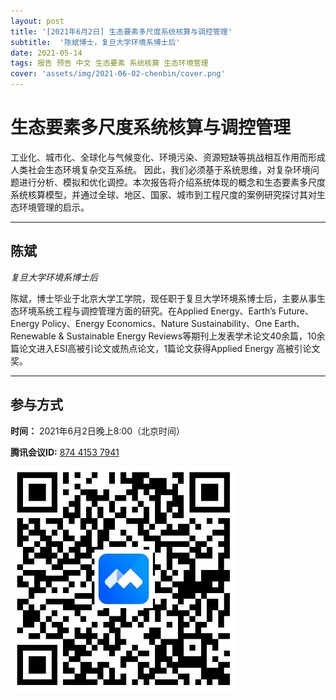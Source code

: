 ```yaml
---
layout: post
title: '[2021年6月2日] 生态要素多尺度系统核算与调控管理'
subtitle:  '陈斌博士，复旦大学环境系博士后'
date: 2021-05-14
tags: 报告 预告 中文 生态要素 系统核算 生态环境管理
cover: 'assets/img/2021-06-02-chenbin/cover.png'
---
```


# 生态要素多尺度系统核算与调控管理

工业化、城市化、全球化与气候变化、环境污染、资源短缺等挑战相互作用而形成人类社会生态环境复杂交互系统。
因此，我们必须基于系统思维，对复杂环境问题进行分析、模拟和优化调控。本次报告将介绍系统体现的概念和生态要素多尺度系统核算模型，并通过全球、地区、国家、城市到工程尺度的案例研究探讨其对生态环境管理的启示。


----------

## 陈斌

*复旦大学环境系博士后*

陈斌，博士毕业于北京大学工学院，现任职于复旦大学环境系博士后，主要从事生态环境系统工程与调控管理方面的研究。在Applied Energy、Earth’s Future、Energy Policy、Energy Economics、Nature Sustainability、One Earth、Renewable & Sustainable Energy Reviews等期刊上发表学术论文40余篇，10余篇论文进入ESI高被引论文或热点论文，1篇论文获得Applied Energy 高被引论文奖。

-----------
##  参与方式

 **时间：** 2021年6月2日晚上8:00（北京时间）

 **腾讯会议ID:** [874 4153 7941](https://meeting.tencent.com/s/UIeb8Y3Vky8l)

 ![meeting link](/assets/img/2021-06-02-chenbin/link.jpeg)